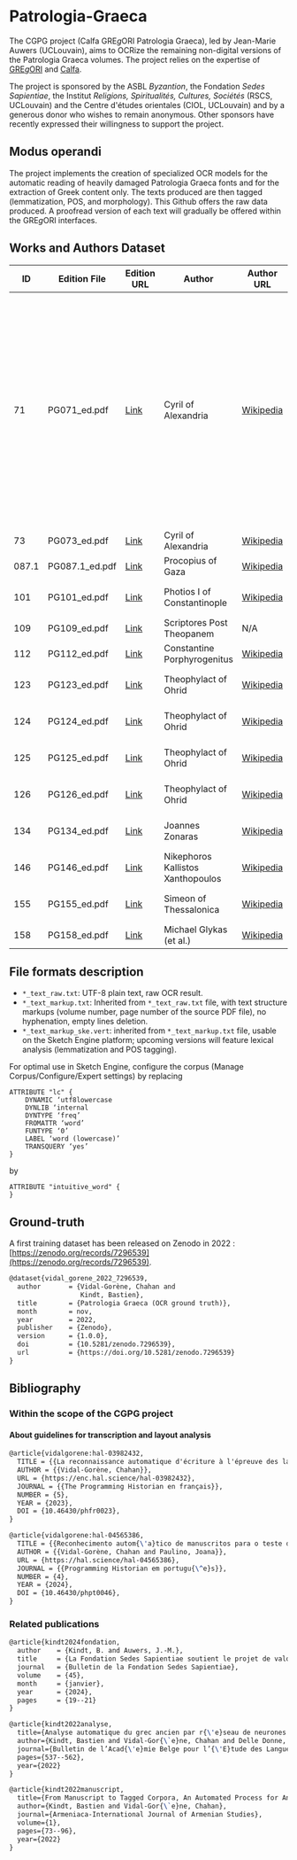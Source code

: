 # Patrologia-Graeca

The CGPG project (Calfa GRE*g*ORI Patrologia Graeca), led by Jean-Marie Auwers (UCLouvain), aims to OCRize the remaining non-digital versions of the Patrologia Graeca volumes. The project relies on the expertise of [GRE*g*ORI](https://www.gregoriproject.com) and [Calfa](https://calfa.fr).

The project is sponsored by the ASBL *Byzantion*, the Fondation *Sedes Sapientiae*, the Institut *Religions, Spiritualités, Cultures, Sociétés* (RSCS, UCLouvain) and the Centre d'études orientales (CIOL, UCLouvain) and by a generous donor who wishes to remain anonymous. Other sponsors have recently expressed their willingness to support the project.

## Modus operandi

The project implements the creation of specialized OCR models for the automatic reading of heavily damaged Patrologia Graeca fonts and for the extraction of Greek content only. The texts produced are then tagged (lemmatization, POS, and morphology). This Github offers the raw data produced. A proofread version of each text will gradually be offered within the GRE*g*ORI interfaces.

## Works and Authors Dataset

|ID   |Edition File  |Edition URL                                                      |Author                           |Author URL                                                                  |Author Date |Work Description                                                                                                                                                                                                                |Word Count|Raw Text |Markup TXT|SkE        |Analysis   |
|-----|--------------|-----------------------------------------------------------------|---------------------------------|----------------------------------------------------------------------------|------------|--------------------------------------------------------------------------------------------------------------------------------------------------------------------------------------------------------------------------------|----------|---------|----------|-----------|-----------|
|71   |PG071_ed.pdf  |[Link](https://books.google.be/books?id=worYAAAAMAAJ&redir_esc=y)|Cyril of Alexandria              |[Wikipedia](https://en.wikipedia.org/wiki/Cyril_of_Alexandria)              |4th-5th AD  |*Commentarius in Oseam prophetam, in Joelem prophetam, In Amos prophetam, In Abdiam prophetam, In Jonam prophetam, In Michæam prophetam, In Nahum prophetam, In Habacuc prophetam, In Sophoniam prophetam, In Aggæum prophetam.*|208423    |available|available |available  |forthcoming|
|73   |PG073_ed.pdf  |[Link](http://books.google.com/books?id=ywsNQz1fTewC)            |Cyril of Alexandria              |[Wikipedia](https://en.wikipedia.org/wiki/Cyril_of_Alexandria)              |4th-5th AD  |*In Joannis Evangelium*                                                                                                                                                                                                         |230336    |available|available |available  |forthcoming|
|087.1|PG087.1_ed.pdf|[Link](http://books.google.com/books?id=CMcUAAAAQAAJ)            |Procopius of Gaza                |[Wikipedia](https://en.wikipedia.org/wiki/Procopius_of_Gaza)                |5th-6th AD  |*Commentarii in OT*                                                                                                                                                                                                             |211763    |available|available |forthcoming|forthcoming|
|101  |PG101_ed.pdf  |[Link](http://books.google.com/books?id=VZfYAAAAMAAJ)            |Photios I of Constantinople      |[Wikipedia](https://en.wikipedia.org/wiki/Photios_I_of_Constantinople)      |9th AD      |*Amphilochiana, Commentarii in NT*                                                                                                                                                                                              |229437    |available|available |forthcoming|forthcoming|
|109  |PG109_ed.pdf  |[Link](http://books.google.com/books?id=Z0naYVT0w-EC)            |Scriptores Post Theopanem        |N/A                                                                         |∅           |*∅*                                                                                                                                                                                                                             |211898    |available|available |available  |forthcoming|
|112  |PG112_ed.pdf  |[Link](http://books.google.com/books?id=nyNKAAAAcAAJ)            |Constantine Porphyrogenitus      |[Wikipedia](https://en.wikipedia.org/wiki/Constantine_VII)                  |10th AD     |*De ceremoniis*                                                                                                                                                                                                                 |153718    |available|available |forthcoming|forthcoming|
|123  |PG123_ed.pdf  |[Link](http://books.google.com/books?id=-SFJAAAAcAAJ)            |Theophylact of Ohrid             |[Wikipedia](https://en.wikipedia.org/wiki/Theophylact_of_Ohrid)             |11th-12th AD|*Commentarii in NT*                                                                                                                                                                                                             |247369    |available|available |forthcoming|forthcoming|
|124  |PG124_ed.pdf  |[Link](http://books.google.com/books?id=AccUAAAAQAAJ)            |Theophylact of Ohrid             |[Wikipedia](https://en.wikipedia.org/wiki/Theophylact_of_Ohrid)             |11th-12th AD|*Commentarii in NT*                                                                                                                                                                                                             |263430    |available|available |forthcoming|forthcoming|
|125  |PG125_ed.pdf  |[Link](http://books.google.com/books?id=Z7_UAAAAMAAJ)            |Theophylact of Ohrid             |[Wikipedia](https://en.wikipedia.org/wiki/Theophylact_of_Ohrid)             |11th-12th AD|*Commentarii in NT*                                                                                                                                                                                                             |249703    |available|available |forthcoming|forthcoming|
|126  |PG126_ed.pdf  |[Link](http://books.google.com/books?id=eTYRAAAAYAAJ)            |Theophylact of Ohrid             |[Wikipedia](https://en.wikipedia.org/wiki/Theophylact_of_Ohrid)             |11th-12th AD|*Commentarii in NT; et alia opera*                                                                                                                                                                                              |229628    |available|available |forthcoming|forthcoming|
|134  |PG134_ed.pdf  |[Link](http://books.google.com/books?id=DrvUAAAAMAAJ)            |Joannes Zonaras                  |[Wikipedia](https://en.wikipedia.org/wiki/Joannes_Zonaras)                  |11th-12th AD|*Annales*                                                                                                                                                                                                                       |271191    |available|available |available  |forthcoming|
|146  |PG146_ed.pdf  |[Link](http://books.google.com/books?id=xCJKAAAAcAAJ)            |Nikephoros Kallistos Xanthopoulos|[Wikipedia](https://en.wikipedia.org/wiki/Nikephoros_Kallistos_Xanthopoulos)|13th-14th AD|*Ecclesiastica Historia*                                                                                                                                                                                                        |242816    |available|available |available  |forthcoming|
|155  |PG155_ed.pdf  |[Link](http://books.google.com/books?id=_McUAAAAQAAJ)            |Simeon of Thessalonica           |[Wikipedia](https://en.wikipedia.org/wiki/Symeon_of_Thessalonica)           |14th-15th AD|*Dialogus in Christo (et alia opera)*                                                                                                                                                                                           |204532    |available|available |available  |forthcoming|
|158  |PG158_ed.pdf  |[Link](http://books.google.com/books?id=hBIT95lCqEsC)            |Michael Glykas (et al.)          |[Wikipedia](https://en.wikipedia.org/wiki/Michael_Glykas)                   |12th AD     |*Annales (et alia)*                                                                                                                                                                                                             |195632    |available|available |available  |forthcoming|



## File formats description

- `*_text_raw.txt`: UTF-8 plain text, raw OCR result.
- `*_text_markup.txt`: Inherited from `*_text_raw.txt` file, with text structure markups (volume number, page number of the source PDF file), no hyphenation, empty lines deletion.
- `*_text_markup_ske.vert`: inherited from `*_text_markup.txt` file, usable on the Sketch Engine platform; upcoming versions will feature lexical analysis (lemmatization and POS tagging).

For optimal use in Sketch Engine, configure the corpus (Manage Corpus/Configure/Expert settings) by replacing
```
ATTRIBUTE "lc" {
    DYNAMIC ‘utf8lowercase
    DYNLIB ‘internal
    DYNTYPE ‘freq’
    FROMATTR ‘word’
    FUNTYPE ‘0’
    LABEL ‘word (lowercase)’
    TRANSQUERY ‘yes’
}
```
by
```
ATTRIBUTE "intuitive_word" {
}
```
## Ground-truth

A first training dataset has been released on Zenodo in 2022 : [https://zenodo.org/records/7296539](https://zenodo.org/records/7296539).

```latex
@dataset{vidal_gorene_2022_7296539,
  author       = {Vidal-Gorène, Chahan and
                  Kindt, Bastien},
  title        = {Patrologia Graeca (OCR ground truth)},
  month        = nov,
  year         = 2022,
  publisher    = {Zenodo},
  version      = {1.0.0},
  doi          = {10.5281/zenodo.7296539},
  url          = {https://doi.org/10.5281/zenodo.7296539}
}
```

## Bibliography

### Within the scope of the CGPG project

#### About guidelines for transcription and layout analysis

```latex
@article{vidalgorene:hal-03982432,
  TITLE = {{La reconnaissance automatique d'écriture à l'épreuve des langues peu dotées}},
  AUTHOR = {{Vidal-Gorène, Chahan}},
  URL = {https://enc.hal.science/hal-03982432},
  JOURNAL = {{The Programming Historian en français}},
  NUMBER = {5},
  YEAR = {2023},
  DOI = {10.46430/phfr0023},
}
```

```latex
@article{vidalgorene:hal-04565386,
  TITLE = {{Reconhecimento autom{\'a}tico de manuscritos para o teste de idiomas n{\~a}o latinos}},
  AUTHOR = {{Vidal-Gorène, Chahan and Paulino, Joana}},
  URL = {https://hal.science/hal-04565386},
  JOURNAL = {{Programming Historian em portugu{\^e}s}},
  NUMBER = {4},
  YEAR = {2024},
  DOI = {10.46430/phpt0046},
}
```

### Related publications

```latex
@article{kindt2024fondation,
  author    = {Kindt, B. and Auwers, J.-M.},
  title     = {La Fondation Sedes Sapientiae soutient le projet de valorisation numérique de la Patrologie Grecque},
  journal   = {Bulletin de la Fondation Sedes Sapientiae},
  volume    = {45},
  month     = {janvier},
  year      = {2024},
  pages     = {19--21}
}
```

```latex
@article{kindt2022analyse,
  title={Analyse automatique du grec ancien par r{\'e}seau de neurones. {\'E}valuation sur le corpus De Thessalonica Capta},
  author={Kindt, Bastien and Vidal-Gor{\`e}ne, Chahan and Delle Donne, Saulo},
  journal={Bulletin de l’Acad{\'e}mie Belge pour l’{\'E}tude des Langues Anciennes et Orientales},
  pages={537--562},
  year={2022}
}
```

```latex
@article{kindt2022manuscript,
  title={From Manuscript to Tagged Corpora, An Automated Process for Ancient Armenian or Other Under-Resourced Languages of the Christian East},
  author={Kindt, Bastien and Vidal-Gor{\`e}ne, Chahan},
  journal={Armeniaca-International Journal of Armenian Studies},
  volume={1},
  pages={73--96},
  year={2022}
}
```